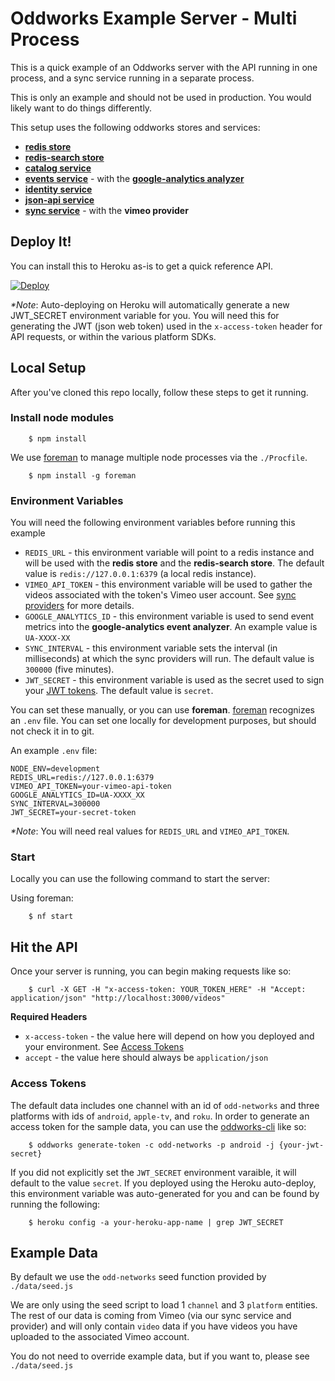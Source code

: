 # Oddworks Example Server - Multi Process

This is a quick example of an Oddworks server with the API running in one process, and a sync service running in a separate process.

This is only an example and should not be used in production. You would likely want to do things differently.

This setup uses the following oddworks stores and services:

- __[redis store](https://github.com/oddnetworks/oddworks/tree/master/lib/stores/redis)__
- __[redis-search store](https://github.com/oddnetworks/oddworks/tree/master/lib/stores/redis-search)__
- __[catalog service](https://github.com/oddnetworks/oddworks/blob/master/lib/services/catalog)__
- __[events service](https://github.com/oddnetworks/oddworks/blob/master/lib/services/events)__ - with the __[google-analytics analyzer](https://github.com/oddnetworks/oddworks/tree/master/lib/services/events/analyzers)__
- __[identity service](https://github.com/oddnetworks/oddworks/tree/master/lib/services/identity)__
- __[json-api service](https://github.com/oddnetworks/oddworks/tree/master/lib/services/json-api)__
- __[sync service](https://github.com/oddnetworks/oddworks/tree/master/lib/services/sync)__ - with the __vimeo provider__

## Deploy It!

You can install this to Heroku as-is to get a quick reference API.

[![Deploy](https://www.herokucdn.com/deploy/button.svg)](https://heroku.com/deploy)

_*Note_: Auto-deploying on Heroku will automatically generate a new JWT_SECRET environment variable for you. You will need this for generating the JWT (json web token) used in the `x-access-token` header for API requests, or within the various platform SDKs.

## Local Setup

After you've cloned this repo locally, follow these steps to get it running.

### Install node modules

		$ npm install

We use [foreman](https://www.npmjs.com/package/foreman) to manage multiple node processes via the `./Procfile`.

		$ npm install -g foreman

### Environment Variables

You will need the following environment variables before running this example

- `REDIS_URL` - this environment variable will point to a redis instance and will be used with the __redis store__ and the __redis-search store__. The default value is `redis://127.0.0.1:6379` (a local redis instance).
- `VIMEO_API_TOKEN` - this environment variable will be used to gather the videos associated with the token's Vimeo user account. See [sync providers](https://github.com/oddnetworks/oddworks/tree/master/lib/services/sync/providers) for more details.
- `GOOGLE_ANALYTICS_ID` - this environment variable is used to send event metrics into the __google-analytics event analyzer__. An example value is `UA-XXXX-XX`
- `SYNC_INTERVAL` - this environment variable sets the interval (in milliseconds) at which the sync providers will run. The default value is `300000` (five minutes).
- `JWT_SECRET` - this environment variable is used as the secret used to sign your [JWT tokens](https://jwt.io/). The default value is `secret`.

You can set these manually, or you can use __foreman__. [foreman](https://www.npmjs.com/package/foreman) recognizes an `.env` file. You can set one locally for development purposes, but should not check it in to git.

An example `.env` file:
```
NODE_ENV=development
REDIS_URL=redis://127.0.0.1:6379
VIMEO_API_TOKEN=your-vimeo-api-token
GOOGLE_ANALYTICS_ID=UA-XXXX_XX
SYNC_INTERVAL=300000
JWT_SECRET=your-secret-token
```
_*Note_: You will need real values for `REDIS_URL` and `VIMEO_API_TOKEN`.

### Start

Locally you can use the following command to start the server:

Using foreman:

		$ nf start

## Hit the API

Once your server is running, you can begin making requests like so:

		$ curl -X GET -H "x-access-token: YOUR_TOKEN_HERE" -H "Accept: application/json" "http://localhost:3000/videos"

__Required Headers__

- `x-access-token` - the value here will depend on how you deployed and your environment. See [Access Tokens](#access-tokens)
- `accept` - the value here should always be `application/json`

### Access Tokens

The default data includes one channel with an id of `odd-networks` and three platforms with ids of `android`, `apple-tv`, and `roku`. In order to generate an access token for the sample data, you can use the [oddworks-cli](https://www.npmjs.com/package/@oddnetworks/oddworks-cli) like so:

		$ oddworks generate-token -c odd-networks -p android -j {your-jwt-secret}

If you did not explicitly set the `JWT_SECRET` environment varaible, it will default to the value `secret`. If you deployed using the Heroku auto-deploy, this environment variable was auto-generated for you and can be found by running the following:

		$ heroku config -a your-heroku-app-name | grep JWT_SECRET

## Example Data

By default we use the `odd-networks` seed function provided by `./data/seed.js`

We are only using the seed script to load 1 `channel` and 3 `platform` entities. The rest of our data is coming from Vimeo (via our sync service and provider) and will only contain `video` data if you have videos you have uploaded to the associated Vimeo account.

You do not need to override example data, but if you want to, please see `./data/seed.js`
